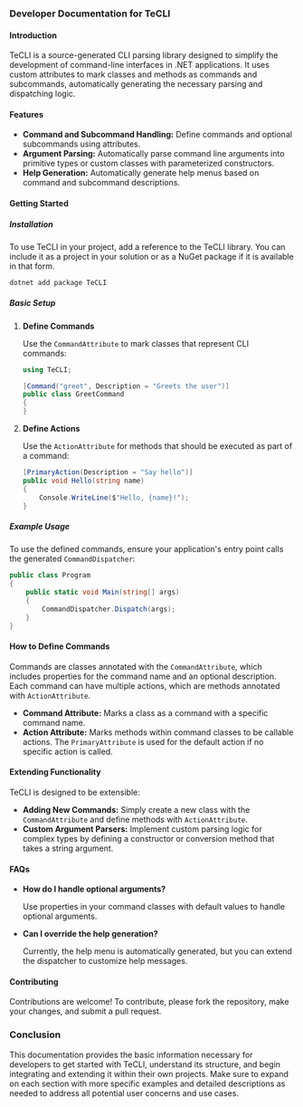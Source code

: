 ### Developer Documentation for TeCLI

#### Introduction

TeCLI is a source-generated CLI parsing library designed to simplify the development of command-line interfaces in .NET applications. It uses custom attributes to mark classes and methods as commands and subcommands, automatically generating the necessary parsing and dispatching logic.

#### Features

- **Command and Subcommand Handling:** Define commands and optional subcommands using attributes.
- **Argument Parsing:** Automatically parse command line arguments into primitive types or custom classes with parameterized constructors.
- **Help Generation:** Automatically generate help menus based on command and subcommand descriptions.

#### Getting Started

##### Installation

To use TeCLI in your project, add a reference to the TeCLI library. You can include it as a project in your solution or as a NuGet package if it is available in that form.

```bash
dotnet add package TeCLI
```

##### Basic Setup

1. **Define Commands**

   Use the `CommandAttribute` to mark classes that represent CLI commands:

   ```csharp
   using TeCLI;

   [Command("greet", Description = "Greets the user")]
   public class GreetCommand
   {
   }
   ```

2. **Define Actions**

   Use the `ActionAttribute` for methods that should be executed as part of a command:

   ```csharp
   [PrimaryAction(Description = "Say hello")]
   public void Hello(string name)
   {
       Console.WriteLine($"Hello, {name}!");
   }
   ```

##### Example Usage

To use the defined commands, ensure your application's entry point calls the generated `CommandDispatcher`:

```csharp
public class Program
{
    public static void Main(string[] args)
    {
        CommandDispatcher.Dispatch(args);
    }
}
```

#### How to Define Commands

Commands are classes annotated with the `CommandAttribute`, which includes properties for the command name and an optional description. Each command can have multiple actions, which are methods annotated with `ActionAttribute`.

- **Command Attribute:** Marks a class as a command with a specific command name.
- **Action Attribute:** Marks methods within command classes to be callable actions. The `PrimaryAttribute` is used for the default action if no specific action is called.

#### Extending Functionality

TeCLI is designed to be extensible:

- **Adding New Commands:** Simply create a new class with the `CommandAttribute` and define methods with `ActionAttribute`.
- **Custom Argument Parsers:** Implement custom parsing logic for complex types by defining a constructor or conversion method that takes a string argument.

#### FAQs

- **How do I handle optional arguments?**
  
  Use properties in your command classes with default values to handle optional arguments.

- **Can I override the help generation?**
  
  Currently, the help menu is automatically generated, but you can extend the dispatcher to customize help messages.

#### Contributing

Contributions are welcome! To contribute, please fork the repository, make your changes, and submit a pull request.

### Conclusion

This documentation provides the basic information necessary for developers to get started with TeCLI, understand its structure, and begin integrating and extending it within their own projects. Make sure to expand on each section with more specific examples and detailed descriptions as needed to address all potential user concerns and use cases.
